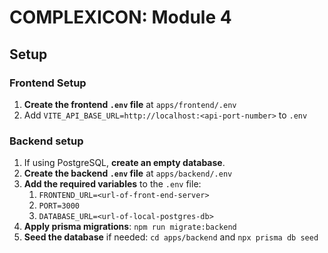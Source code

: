 # COMPLEXICON: Module 4
## Setup
### Frontend Setup
1. **Create the frontend `.env` file** at `apps/frontend/.env`
2. Add `VITE_API_BASE_URL=http://localhost:<api-port-number>` to `.env`

### Backend setup
1. If using PostgreSQL, **create an empty database**.
2. **Create the backend `.env` file** at `apps/backend/.env`
3. **Add the required variables** to the `.env` file:
   1. `FRONTEND_URL=<url-of-front-end-server>`
   2. `PORT=3000`
   3. `DATABASE_URL=<url-of-local-postgres-db>`
4. **Apply prisma migrations**: `npm run migrate:backend`
5. **Seed the database** if needed: `cd apps/backend` and `npx prisma db seed` 